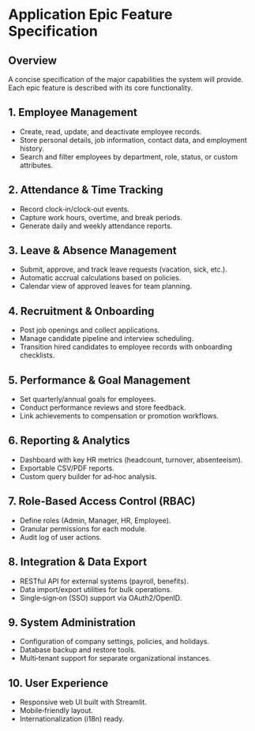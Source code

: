 # Application Epic Feature Specification

## Overview
A concise specification of the major capabilities the system will provide. Each epic feature is described with its core functionality.

## 1. Employee Management
- Create, read, update, and deactivate employee records.
- Store personal details, job information, contact data, and employment history.
- Search and filter employees by department, role, status, or custom attributes.

## 2. Attendance & Time Tracking
- Record clock‑in/clock‑out events.
- Capture work hours, overtime, and break periods.
- Generate daily and weekly attendance reports.

## 3. Leave & Absence Management
- Submit, approve, and track leave requests (vacation, sick, etc.).
- Automatic accrual calculations based on policies.
- Calendar view of approved leaves for team planning.

## 4. Recruitment & Onboarding
- Post job openings and collect applications.
- Manage candidate pipeline and interview scheduling.
- Transition hired candidates to employee records with onboarding checklists.

## 5. Performance & Goal Management
- Set quarterly/annual goals for employees.
- Conduct performance reviews and store feedback.
- Link achievements to compensation or promotion workflows.

## 6. Reporting & Analytics
- Dashboard with key HR metrics (headcount, turnover, absenteeism).
- Exportable CSV/PDF reports.
- Custom query builder for ad‑hoc analysis.

## 7. Role‑Based Access Control (RBAC)
- Define roles (Admin, Manager, HR, Employee).
- Granular permissions for each module.
- Audit log of user actions.

## 8. Integration & Data Export
- RESTful API for external systems (payroll, benefits).
- Data import/export utilities for bulk operations.
- Single‑sign‑on (SSO) support via OAuth2/OpenID.

## 9. System Administration
- Configuration of company settings, policies, and holidays.
- Database backup and restore tools.
- Multi‑tenant support for separate organizational instances.

## 10. User Experience
- Responsive web UI built with Streamlit.
- Mobile‑friendly layout.
- Internationalization (i18n) ready.